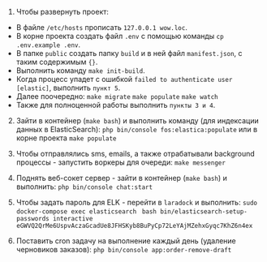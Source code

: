1. Чтобы развернуть проект:

- В файле `/etc/hosts` прописать `127.0.0.1 wow.loc`.
- В корне проекта создать файл `.env` с помощью команды `cp .env.example .env`.
- В папке `public` создать папку `build` и в ней файл `manifest.json`, с таким содержимым `{}`.
- Выполнить команду `make init-build`.
- Когда процесс упадет с ошибкой `failed to authenticate user [elastic]`, выполнить `пункт 5`.
- Далее поочередно:
  `make migrate`
  `make populate`
  `make watch`
- Также для полноценной работы выполнить `пункты 3 и 4`.

2. Зайти в контейнер (`make bash`) и выполнить команду (для индексации данных в ElasticSearch):
   `php bin/console fos:elastica:populate`
   или в корне проекта
   `make populate`

3. Чтобы отправлялись sms, emails, а также отрабатывали background процессы - запустить воркеры для
   очереди:
   `make messenger`

4. Поднять веб-сокет сервер - зайти в контейнер (`make bash`) и выполнить:
   `php bin/console chat:start`

5. Чтобы задать пароль для ELK - перейти в `laradock` и выполнить:
   `sudo docker-compose exec elasticsearch `
   `bash bin/elasticsearch-setup-passwords interactive`
   `eGWVQ2QrMe6UspvAczaGcadUe8JFHSKyb8BuPyCp72LeYAjMZehxGyqc7KhZ6n4ex`

6. Поставить cron задачу на выполнение каждый день (удаление черновиков заказов):
   `php bin/console app:order-remove-draft`
